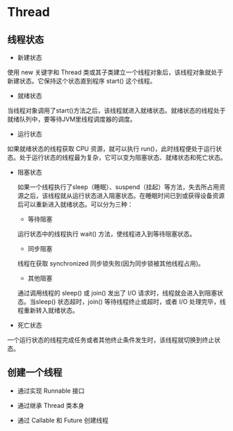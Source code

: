 # Thread 

## 线程状态

* 新建状态

使用 new 关键字和 Thread 类或其子类建立一个线程对象后，该线程对象就处于新建状态。它保持这个状态直到程序 start() 这个线程。

* 就绪状态

当线程对象调用了start()方法之后，该线程就进入就绪状态。就绪状态的线程处于就绪队列中，要等待JVM里线程调度器的调度。

* 运行状态

如果就绪状态的线程获取 CPU 资源，就可以执行 run()，此时线程便处于运行状态。处于运行状态的线程最为复杂，它可以变为阻塞状态、就绪状态和死亡状态。

* 阻塞状态

    如果一个线程执行了sleep（睡眠）、suspend（挂起）等方法，失去所占用资源之后，该线程就从运行状态进入阻塞状态。在睡眠时间已到或获得设备资源后可以重新进入就绪状态。可以分为三种：
    
    * 等待阻塞
    
    运行状态中的线程执行 wait() 方法，使线程进入到等待阻塞状态。
    
    * 同步阻塞
    
    线程在获取 synchronized 同步锁失败(因为同步锁被其他线程占用)。
    
    * 其他阻塞
    
    通过调用线程的 sleep() 或 join() 发出了 I/O 请求时，线程就会进入到阻塞状态。当sleep() 状态超时，join() 等待线程终止或超时，或者 I/O 处理完毕，线程重新转入就绪状态。

* 死亡状态

一个运行状态的线程完成任务或者其他终止条件发生时，该线程就切换到终止状态。

## 创建一个线程

* 通过实现 Runnable 接口

* 通过继承 Thread 类本身

* 通过 Callable 和 Future 创建线程